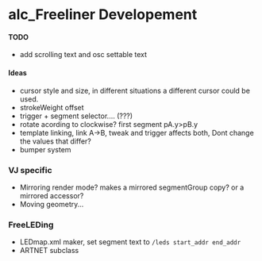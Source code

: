 # alc_Freeliner Developement #


#### TODO ####
 * add scrolling text and osc settable text

#### Ideas ####
  * cursor style and size, in different situations a different cursor could be used.
  * strokeWeight offset
  * trigger + segment selector.... (???)
  * rotate acording to clockwise? first segment pA.y>pB.y
  * template linking, link A->B, tweak and trigger affects both, Dont change the values that differ?
  * bumper system

### VJ specific ###
  * Mirroring render mode? makes a mirrored segmentGroup copy? or a mirrored accessor?
  * Moving geometry...

### FreeLEDing ###
  * LEDmap.xml maker, set segment text to `/leds start_addr end_addr`
  * ARTNET subclass
